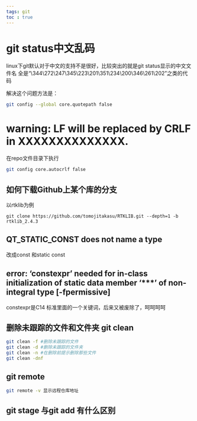 ```yaml
---
tags: git
toc : true
---
```


# git status中文乱码

linux下git默认对于中文的支持不是很好，比较突出的就是git status显示的中文文件名
全是“\344\272\247\345\223\201\351\234\200\346\261\202”之类的代码

解决这个问题方法是：

```bash
git config --global core.quotepath false
```

# warning: LF will be replaced by CRLF in XXXXXXXXXXXXXX.

在repo文件目录下执行

```bash
git config core.autocrlf false
```

## 如何下载Github上某个库的分支

以rtklib为例

```
git clone https://github.com/tomojitakasu/RTKLIB.git --depth=1 -b rtklib_2.4.3
```

## QT_STATIC_CONST does not name a type

改成const 和static const

## error: ‘constexpr’ needed for in-class initialization of static data member ‘***’ of non-integral type [-fpermissive] 

constexpr是C14 标准里面的一个关键词，后来又被废除了，呵呵呵呵


## 删除未跟踪的文件和文件夹 git clean

```bash
git clean -f #删除未跟踪的文件
git clean -d #删除未跟踪的文件夹
git clean -n #在删除前提示删除那些文件
git clean -dnf
```

## git remote

```bash
git remote -v 显示远程仓库地址
```

## git stage 与git add 有什么区别


